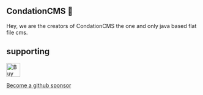 ## CondationCMS 👋

Hey, we are the creators of CondationCMS the one and only java based flat file cms.


## supporting
<a href='https://ko-fi.com/Y8Y51IXAG3' target='_blank'><img height='36' style='border:0px;height:36px;' src='https://storage.ko-fi.com/cdn/kofi5.png?v=6' border='0' alt='Buy Me a Coffee at ko-fi.com' /></a>

<a href="https://github.com/sponsors/thmarx">Become a github sponsor</a>
